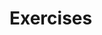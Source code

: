 # Exercises

<include from="Exercises.topic" element-id="introduction"></include>
<include from="Exercises.topic" element-id="types"></include>
<include from="Exercises.topic" element-id="statussen"></include>